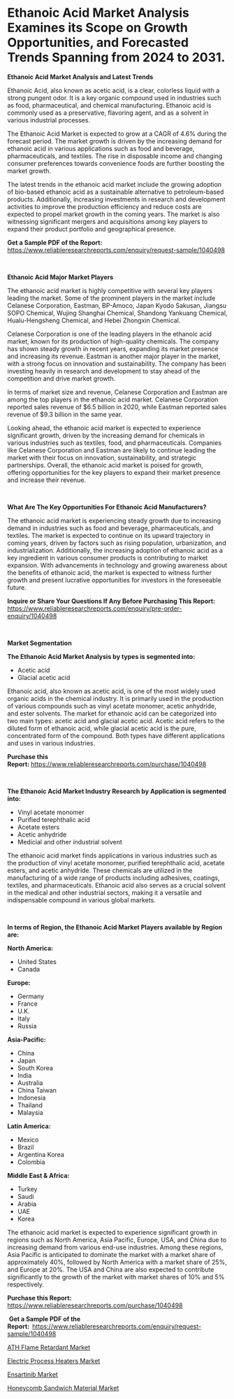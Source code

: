 <p><h1>Ethanoic Acid Market Analysis Examines its Scope on Growth Opportunities, and Forecasted Trends Spanning from 2024 to 2031.</h1></p><p><strong>Ethanoic Acid Market Analysis and Latest Trends</strong></p>
<p><p>Ethanoic Acid, also known as acetic acid, is a clear, colorless liquid with a strong pungent odor. It is a key organic compound used in industries such as food, pharmaceutical, and chemical manufacturing. Ethanoic acid is commonly used as a preservative, flavoring agent, and as a solvent in various industrial processes.</p><p>The Ethanoic Acid Market is expected to grow at a CAGR of 4.6% during the forecast period. The market growth is driven by the increasing demand for ethanoic acid in various applications such as food and beverage, pharmaceuticals, and textiles. The rise in disposable income and changing consumer preferences towards convenience foods are further boosting the market growth.</p><p>The latest trends in the ethanoic acid market include the growing adoption of bio-based ethanoic acid as a sustainable alternative to petroleum-based products. Additionally, increasing investments in research and development activities to improve the production efficiency and reduce costs are expected to propel market growth in the coming years. The market is also witnessing significant mergers and acquisitions among key players to expand their product portfolio and geographical presence.</p></p>
<p><strong>Get a Sample PDF of the Report:&nbsp;</strong> <a href="https://www.reliableresearchreports.com/enquiry/request-sample/1040498">https://www.reliableresearchreports.com/enquiry/request-sample/1040498</a></p>
<p>&nbsp;</p>
<p><strong>Ethanoic Acid Major Market Players</strong></p>
<p><p>The ethanoic acid market is highly competitive with several key players leading the market. Some of the prominent players in the market include Celanese Corporation, Eastman, BP-Amoco, Japan Kyodo Sakusan, Jiangsu SOPO Chemical, Wujing Shanghai Chemical, Shandong Yankuang Chemical, Hualu-Hengsheng Chemical, and Hebei Zhongxin Chemical.</p><p>Celanese Corporation is one of the leading players in the ethanoic acid market, known for its production of high-quality chemicals. The company has shown steady growth in recent years, expanding its market presence and increasing its revenue. Eastman is another major player in the market, with a strong focus on innovation and sustainability. The company has been investing heavily in research and development to stay ahead of the competition and drive market growth.</p><p>In terms of market size and revenue, Celanese Corporation and Eastman are among the top players in the ethanoic acid market. Celanese Corporation reported sales revenue of $6.5 billion in 2020, while Eastman reported sales revenue of $9.3 billion in the same year.</p><p>Looking ahead, the ethanoic acid market is expected to experience significant growth, driven by the increasing demand for chemicals in various industries such as textiles, food, and pharmaceuticals. Companies like Celanese Corporation and Eastman are likely to continue leading the market with their focus on innovation, sustainability, and strategic partnerships. Overall, the ethanoic acid market is poised for growth, offering opportunities for the key players to expand their market presence and increase their revenue.</p></p>
<p>&nbsp;</p>
<p><strong>What Are The Key Opportunities For Ethanoic Acid Manufacturers?</strong></p>
<p><p>The ethanoic acid market is experiencing steady growth due to increasing demand in industries such as food and beverage, pharmaceuticals, and textiles. The market is expected to continue on its upward trajectory in coming years, driven by factors such as rising population, urbanization, and industrialization. Additionally, the increasing adoption of ethanoic acid as a key ingredient in various consumer products is contributing to market expansion. With advancements in technology and growing awareness about the benefits of ethanoic acid, the market is expected to witness further growth and present lucrative opportunities for investors in the foreseeable future.</p></p>
<p><strong>Inquire or Share Your Questions If Any Before Purchasing This Report:</strong> <a href="https://www.reliableresearchreports.com/enquiry/pre-order-enquiry/1040498">https://www.reliableresearchreports.com/enquiry/pre-order-enquiry/1040498</a></p>
<p>&nbsp;</p>
<p><strong>Market Segmentation</strong></p>
<p><strong>The Ethanoic Acid Market Analysis by types is segmented into:</strong></p>
<p><ul><li>Acetic acid</li><li>Glacial acetic acid</li></ul></p>
<p><p>Ethanoic acid, also known as acetic acid, is one of the most widely used organic acids in the chemical industry. It is primarily used in the production of various compounds such as vinyl acetate monomer, acetic anhydride, and ester solvents. The market for ethanoic acid can be categorized into two main types: acetic acid and glacial acetic acid. Acetic acid refers to the diluted form of ethanoic acid, while glacial acetic acid is the pure, concentrated form of the compound. Both types have different applications and uses in various industries.</p></p>
<p><strong>Purchase this Report:&nbsp;</strong><a href="https://www.reliableresearchreports.com/purchase/1040498">https://www.reliableresearchreports.com/purchase/1040498</a></p>
<p>&nbsp;</p>
<p><strong>The Ethanoic Acid Market Industry Research by Application is segmented into:</strong></p>
<p><ul><li>Vinyl acetate monomer</li><li>Purified terephthalic acid</li><li>Acetate esters</li><li>Acetic anhydride</li><li>Medicial and other industrial solvent</li></ul></p>
<p><p>The ethanoic acid market finds applications in various industries such as the production of vinyl acetate monomer, purified terephthalic acid, acetate esters, and acetic anhydride. These chemicals are utilized in the manufacturing of a wide range of products including adhesives, coatings, textiles, and pharmaceuticals. Ethanoic acid also serves as a crucial solvent in the medical and other industrial sectors, making it a versatile and indispensable compound in various global markets.</p></p>
<p>&nbsp;</p>
<p><strong>In terms of Region, the Ethanoic Acid Market Players available by Region are:</strong></p>
<p>
    <p> <strong> North America: </strong>
        <ul>
            <li>United States</li>
            <li>Canada</li>
        </ul>
        </p> 
    <p> <strong> Europe: </strong>
        <ul>
            <li>Germany</li>
            <li>France</li>
            <li>U.K.</li>
            <li>Italy</li>
            <li>Russia</li>
        </ul>
        </p> 
    <p> <strong> Asia-Pacific: </strong>
        <ul>
            <li>China</li>
            <li>Japan</li>
            <li>South Korea</li>
            <li>India</li>
            <li>Australia</li>
            <li>China Taiwan</li>
            <li>Indonesia</li>
            <li>Thailand</li>
            <li>Malaysia</li>
        </ul>
        </p> 
    <p> <strong> Latin America: </strong>
        <ul>
            <li>Mexico</li>
            <li>Brazil</li>
            <li>Argentina Korea</li>
            <li>Colombia</li>
        </ul>
        </p> 
    <p> <strong> Middle East & Africa: </strong>
        <ul>
            <li>Turkey</li>
            <li>Saudi</li>
            <li>Arabia</li>
            <li>UAE</li>
            <li>Korea</li>
        </ul>
    </p>
    </p>
<p><p>The ethanoic acid market is expected to experience significant growth in regions such as North America, Asia Pacific, Europe, USA, and China due to increasing demand from various end-use industries. Among these regions, Asia Pacific is anticipated to dominate the market with a market share of approximately 40%, followed by North America with a market share of 25%, and Europe at 20%. The USA and China are also expected to contribute significantly to the growth of the market with market shares of 10% and 5% respectively.</p></p>
<p><strong>Purchase this Report: </strong><a href="https://www.reliableresearchreports.com/purchase/1040498">https://www.reliableresearchreports.com/purchase/1040498</a></p>
<p>&nbsp;<strong>Get a Sample PDF of the Report:&nbsp;&nbsp;</strong><a href="https://www.reliableresearchreports.com/enquiry/request-sample/1040498">https://www.reliableresearchreports.com/enquiry/request-sample/1040498</a></p>
<p><strong></strong></p>
<p><p><a href="https://github.com/nathandecarvalho/Market-Research-Report-List-2/blob/main/ath-flame-retardant-market.md">ATH Flame Retardant Market</a></p><p><a href="https://spotless-saver-8fd.notion.site/Electric-Process-Heaters-Market-Research-Report-Provides-thorough-Industry-Overview-which-offers-an-27ed015adab7487d92e804991432901f">Electric Process Heaters Market</a></p><p><a href="https://view.publitas.com/reportprime-1/ensartinib-market-provides-detailed-segmentation-of-this-market-based-on-type-application-and-region-and-forecast-for-the-period-from-2023-2030/">Ensartinib Market</a></p><p><a href="https://github.com/julyju69/Market-Research-Report-List-2/blob/main/honeycomb-sandwich-material-market.md">Honeycomb Sandwich Material Market</a></p></p>